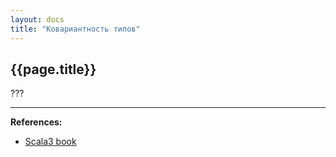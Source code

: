 ```yaml
---
layout: docs
title: "Ковариантность типов"
---
```


## {{page.title}}

???


---

**References:**
- [Scala3 book](https://docs.scala-lang.org/scala3/book/types-variance.html)

